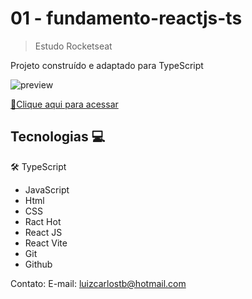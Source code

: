 # 01 - fundamento-reactjs-ts

> Estudo Rocketseat

Projeto construído e adaptado para TypeScript

![preview](./.github.preview.png)

[🔗Clique aqui para acessar](https://luizctb.github.io/01-fundamentos-reactjs-ts/)

## Tecnologias 💻

🛠️ TypeScript
- JavaScript
- Html
- CSS
- Ract Hot
- React JS
- React Vite
- Git
- Github

Contato:
E-mail: luizcarlostb@hotmail.com

